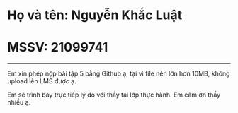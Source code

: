 # Họ và tên: Nguyễn Khắc Luật
# MSSV: 21099741
---
Em xin phép nộp bài tập 5 bằng Github ạ, tại vì file nén lớn hơn 10MB, không upload lên LMS được ạ.

Em sẽ trình bày trực tiếp lý do với thầy tại lớp thực hành. Em cảm ơn thầy nhiều ạ.